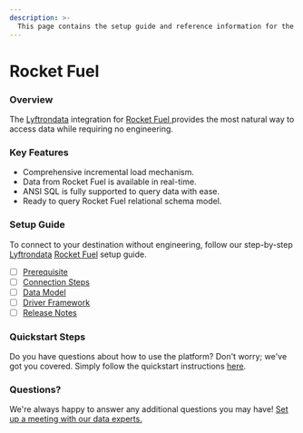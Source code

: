 ```yaml
---
description: >-
  This page contains the setup guide and reference information for the Rocket Fuel source connector.
---
```


# Rocket Fuel

### Overview

The [Lyftrondata](https://www.lyftrondata.com/) integration for [Rocket Fuel](https://www.lyftrondata.com/integration/rocket-fuel/)[ ](https://www.lyftrondata.com/integration/rocket-fuel/)provides the most natural way to access data while requiring no engineering.

### Key Features

* Comprehensive incremental load mechanism.
* Data from Rocket Fuel is available in real-time.&#x20;
* ANSI SQL is fully supported to query data with ease.
* Ready to query Rocket Fuel relational schema model.

### Setup Guide

To connect to your destination without engineering, follow our step-by-step [Lyftrondata](https://www.lyftrondata.com/)  [Rocket Fuel](https://www.lyftrondata.com/integration/rocket-fuel/) setup guide.

* [ ] [Prerequisite](../../marketing-analytics/rocket-fuel/prerequisite.md)
* [ ] [Connection Steps](../../marketing-analytics/rocket-fuel/connection-steps.md)
* [ ] [Data Model](../../marketing-analytics/rocket-fuel/data-model/)
* [ ] [Driver Framework](../../marketing-analytics/rocket-fuel/driver-framework/)
* [ ] [Release Notes](../../marketing-analytics/rocket-fuel/release-notes.md)

### Quickstart Steps

Do you have questions about how to use the platform? Don't worry; we've got you covered. Simply follow the quickstart instructions [here](../../../quickstart-steps.md).

### Questions? <a href="#questions" id="questions"></a>

We're always happy to answer any additional questions you may have! [Set up a meeting with our data experts.](https://www.lyftrondata.com/book-a-meeting/)

